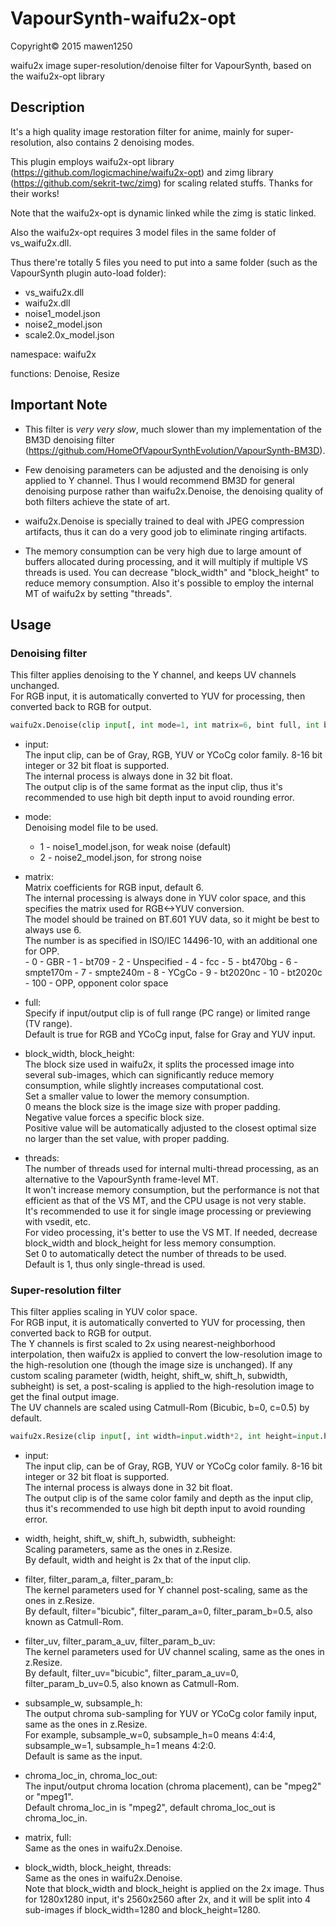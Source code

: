 # VapourSynth-waifu2x-opt

Copyright© 2015 mawen1250

waifu2x image super-resolution/denoise filter for VapourSynth, based on the waifu2x-opt library

## Description

It's a high quality image restoration filter for anime, mainly for super-resolution, also contains 2 denoising modes.

This plugin employs waifu2x-opt library (https://github.com/logicmachine/waifu2x-opt) and zimg library (https://github.com/sekrit-twc/zimg) for scaling related stuffs. Thanks for their works!

Note that the waifu2x-opt is dynamic linked while the zimg is static linked.

Also the waifu2x-opt requires 3 model files in the same folder of vs_waifu2x.dll.

Thus there're totally 5 files you need to put into a same folder (such as the VapourSynth plugin auto-load folder):
  - vs_waifu2x.dll
  - waifu2x.dll
  - noise1_model.json
  - noise2_model.json
  - scale2.0x_model.json

namespace: waifu2x

functions: Denoise, Resize

## Important Note

- This filter is *very very slow*, much slower than my implementation of the BM3D denoising filter (https://github.com/HomeOfVapourSynthEvolution/VapourSynth-BM3D).

- Few denoising parameters can be adjusted and the denoising is only applied to Y channel. Thus I would recommend BM3D for general denoising purpose rather than waifu2x.Denoise, the denoising quality of both filters achieve the state of art.

- waifu2x.Denoise is specially trained to deal with JPEG compression artifacts, thus it can do a very good job to eliminate ringing artifacts.

- The memory consumption can be very high due to large amount of buffers allocated during processing, and it will multiply if multiple VS threads is used. You can decrease "block_width" and "block_height" to reduce memory consumption. Also it's possible to employ the internal MT of waifu2x by setting "threads".

## Usage

### Denoising filter

This filter applies denoising to the Y channel, and keeps UV channels unchanged.<br />
For RGB input, it is automatically converted to YUV for processing, then converted back to RGB for output.

```python
waifu2x.Denoise(clip input[, int mode=1, int matrix=6, bint full, int block_width=1280, int block_height=1280, int threads=1])
```

- input:<br />
    The input clip, can be of Gray, RGB, YUV or YCoCg color family. 8-16 bit integer or 32 bit float is supported.<br />
    The internal process is always done in 32 bit float.<br />
    The output clip is of the same format as the input clip, thus it's recommended to use high bit depth input to avoid rounding error.

- mode:<br />
    Denoising model file to be used.<br />
  - 1 - noise1_model.json, for weak noise (default)
  - 2 - noise2_model.json, for strong noise

- matrix:<br />
    Matrix coefficients for RGB input, default 6.<br />
    The internal processing is always done in YUV color space, and this specifies the matrix used for RGB<->YUV conversion.<br />
    The model should be trained on BT.601 YUV data, so it might be best to always use 6.<br />
    The number is as specified in ISO/IEC 14496-10, with an additional one for OPP.<br />
      - 0 - GBR
      - 1 - bt709
      - 2 - Unspecified
      - 4 - fcc
      - 5 - bt470bg
      - 6 - smpte170m
      - 7 - smpte240m
      - 8 - YCgCo
      - 9 - bt2020nc
      - 10 - bt2020c
      - 100 - OPP, opponent color space

- full:<br />
    Specify if input/output clip is of full range (PC range) or limited range (TV range).<br />
    Default is true for RGB and YCoCg input, false for Gray and YUV input.

- block_width, block_height:<br />
    The block size used in waifu2x, it splits the processed image into several sub-images, which can significantly reduce memory consumption, while slightly increases computational cost.<br />
    Set a smaller value to lower the memory consumption.<br />
    0 means the block size is the image size with proper padding.<br />
    Negative value forces a specific block size.<br />
    Positive value will be automatically adjusted to the closest optimal size no larger than the set value, with proper padding.

- threads:<br />
    The number of threads used for internal multi-thread processing, as an alternative to the VapourSynth frame-level MT.<br />
    It won't increase memory consumption, but the performance is not that efficient as that of the VS MT, and the CPU usage is not very stable.<br />
    It's recommended to use it for single image processing or previewing with vsedit, etc.<br />
    For video processing, it's better to use the VS MT. If needed, decrease block_width and block_height for less memory consumption.<br />
    Set 0 to automatically detect the number of threads to be used.<br />
    Default is 1, thus only single-thread is used.

### Super-resolution filter

This filter applies scaling in YUV color space.<br />
For RGB input, it is automatically converted to YUV for processing, then converted back to RGB for output.<br />
The Y channels is first scaled to 2x using nearest-neighborhood interpolation, then waifu2x is applied to convert the low-resolution image to the high-resolution one (though the image size is unchanged). If any custom scaling parameter (width, height, shift_w, shift_h, subwidth, subheight) is set, a post-scaling is applied to the high-resolution image to get the final output image.<br />
The UV channels are scaled using Catmull-Rom (Bicubic, b=0, c=0.5) by default.

```python
waifu2x.Resize(clip input[, int width=input.width*2, int height=input.height*2, float shift_w=0, float shift_h=0, float subwidth=input.width, float subheight=input.height, string filter="bicubic", float filter_param_a=0, float filter_param_b=0.5, string filter_uv="bicubic", float filter_param_a_uv=0, float filter_param_b_uv=0.5, int subsample_w=input.format.subsampling_w, int subsample_h=input.format.subsampling_h, string chroma_loc_in="mpeg2", string chroma_loc_out=chroma_loc_in, int matrix=6, bint full, int block_width=1280, int block_height=1280, int threads=1])
```

- input:<br />
    The input clip, can be of Gray, RGB, YUV or YCoCg color family. 8-16 bit integer or 32 bit float is supported.<br />
    The internal process is always done in 32 bit float.<br />
    The output clip is of the same color family and depth as the input clip, thus it's recommended to use high bit depth input to avoid rounding error.

- width, height, shift_w, shift_h, subwidth, subheight:<br />
    Scaling parameters, same as the ones in z.Resize.<br />
    By default, width and height is 2x that of the input clip.

- filter, filter_param_a, filter_param_b:<br />
    The kernel parameters used for Y channel post-scaling, same as the ones in z.Resize.<br />
    By default, filter="bicubic", filter_param_a=0, filter_param_b=0.5, also known as Catmull-Rom.

- filter_uv, filter_param_a_uv, filter_param_b_uv:<br />
    The kernel parameters used for UV channel scaling, same as the ones in z.Resize.<br />
    By default, filter_uv="bicubic", filter_param_a_uv=0, filter_param_b_uv=0.5, also known as Catmull-Rom.

- subsample_w, subsample_h:<br />
    The output chroma sub-sampling for YUV or YCoCg color family input, same as the ones in z.Resize.<br />
    For example, subsample_w=0, subsample_h=0 means 4:4:4, subsample_w=1, subsample_h=1 means 4:2:0.<br />
    Default is same as the input.

- chroma_loc_in, chroma_loc_out:<br />
    The input/output chroma location (chroma placement), can be "mpeg2" or "mpeg1".<br />
    Default chroma_loc_in is "mpeg2", default chroma_loc_out is chroma_loc_in.

- matrix, full:<br />
    Same as the ones in waifu2x.Denoise.

- block_width, block_height, threads:<br />
    Same as the ones in waifu2x.Denoise.<br />
    Note that block_width and block_height is applied on the 2x image. Thus for 1280x1280 input, it's 2560x2560 after 2x, and it will be split into 4 sub-images if block_width=1280 and block_height=1280.
